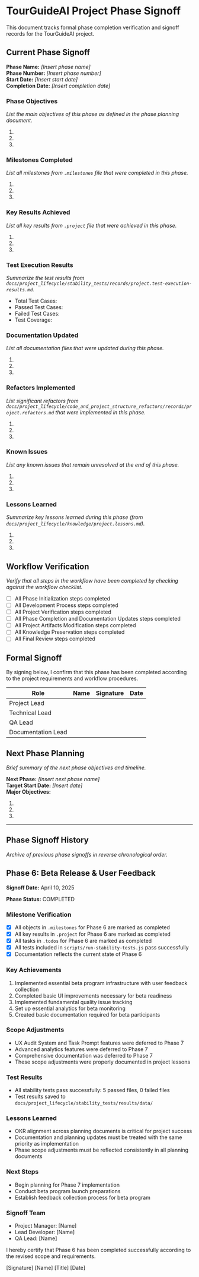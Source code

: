 # TourGuideAI Project Phase Signoff

This document tracks formal phase completion verification and signoff records for the TourGuideAI project.

## Current Phase Signoff

**Phase Name:** _[Insert phase name]_  
**Phase Number:** _[Insert phase number]_  
**Start Date:** _[Insert start date]_  
**Completion Date:** _[Insert completion date]_

### Phase Objectives

_List the main objectives of this phase as defined in the phase planning document._

1. 
2. 
3. 

### Milestones Completed

_List all milestones from `.milestones` file that were completed in this phase._

1. 
2. 
3. 

### Key Results Achieved

_List all key results from `.project` file that were achieved in this phase._

1. 
2. 
3. 

### Test Execution Results

_Summarize the test results from `docs/project_lifecycle/stability_tests/records/project.test-execution-results.md`._

- Total Test Cases: 
- Passed Test Cases: 
- Failed Test Cases: 
- Test Coverage: 

### Documentation Updated

_List all documentation files that were updated during this phase._

1. 
2. 
3. 

### Refactors Implemented

_List significant refactors from `docs/project_lifecycle/code_and_project_structure_refactors/records/project.refactors.md` that were implemented in this phase._

1. 
2. 
3. 

### Known Issues

_List any known issues that remain unresolved at the end of this phase._

1. 
2. 
3. 

### Lessons Learned

_Summarize key lessons learned during this phase (from `docs/project_lifecycle/knowledge/project.lessons.md`)._

1. 
2. 
3. 

## Workflow Verification

_Verify that all steps in the workflow have been completed by checking against the workflow checklist._

- [ ] All Phase Initialization steps completed
- [ ] All Development Process steps completed
- [ ] All Project Verification steps completed
- [ ] All Phase Completion and Documentation Updates steps completed
- [ ] All Project Artifacts Modification steps completed
- [ ] All Knowledge Preservation steps completed
- [ ] All Final Review steps completed

## Formal Signoff

By signing below, I confirm that this phase has been completed according to the project requirements and workflow procedures.

| Role | Name | Signature | Date |
|------|------|-----------|------|
| Project Lead |  |  |  |
| Technical Lead |  |  |  |
| QA Lead |  |  |  |
| Documentation Lead |  |  |  |

## Next Phase Planning

_Brief summary of the next phase objectives and timeline._

**Next Phase:** _[Insert next phase name]_  
**Target Start Date:** _[Insert date]_  
**Major Objectives:**

1. 
2. 
3. 

---

## Phase Signoff History

_Archive of previous phase signoffs in reverse chronological order._

## Phase 6: Beta Release & User Feedback

**Signoff Date:** April 10, 2025

**Phase Status:** COMPLETED

### Milestone Verification
- [X] All objects in `.milestones` for Phase 6 are marked as completed
- [X] All key results in `.project` for Phase 6 are marked as completed
- [X] All tasks in `.todos` for Phase 6 are marked as completed
- [X] All tests included in `scripts/run-stability-tests.js` pass successfully
- [X] Documentation reflects the current state of Phase 6

### Key Achievements
1. Implemented essential beta program infrastructure with user feedback collection
2. Completed basic UI improvements necessary for beta readiness
3. Implemented fundamental quality issue tracking
4. Set up essential analytics for beta monitoring
5. Created basic documentation required for beta participants

### Scope Adjustments
- UX Audit System and Task Prompt features were deferred to Phase 7
- Advanced analytics features were deferred to Phase 7
- Comprehensive documentation was deferred to Phase 7
- These scope adjustments were properly documented in project lessons

### Test Results
- All stability tests pass successfully: 5 passed files, 0 failed files
- Test results saved to `docs/project_lifecycle/stability_tests/results/data/`

### Lessons Learned
- OKR alignment across planning documents is critical for project success
- Documentation and planning updates must be treated with the same priority as implementation
- Phase scope adjustments must be reflected consistently in all planning documents

### Next Steps
- Begin planning for Phase 7 implementation
- Conduct beta program launch preparations
- Establish feedback collection process for beta program

### Signoff Team
- Project Manager: [Name]
- Lead Developer: [Name]
- QA Lead: [Name]

I hereby certify that Phase 6 has been completed successfully according to the revised scope and requirements.

[Signature]
[Name]
[Title]
[Date] 